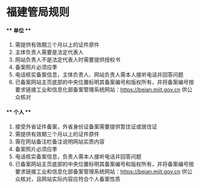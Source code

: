 

# 福建管局规则

<!-- tabs:start -->

#### ** 单位 **

1. 需提供有效期三个月以上的证件原件                                                                                                              
2. 主体负责人需要是法定代表人                                                                                                                                                                           
3. 网站负责人不是法定代表人时需要提供授权书                                                                                                                                       
4. 备案照片必须应季                                                                          
5. 电话核实备案信息，主体负责人、网站负责人需本人接听电话并回答问题
6. 已备案网站主页底部的中央位置标明其备案编号和版权所有，并将备案编号按要求链接工业和信息化部备案管理系统网站：https://beian.miit.gov.cn 供公众核对  

#### ** 个人 **

1. 接受外省证件备案，外省身份证备案需要提供暂住证或居住证                                                                            
2. 需提供有效期三个月以上的证件原件                                                                                                                        
3. 需在网站备注栏备注说明网站实质内容                                                                                                                                                                                             
4. 备案照片必须应季                                                                                               
5. 电话核实备案信息，负责人需本人接听电话并回答问题                                                                           
6. 已备案网站主页底部的中央位置标明其备案编号和版权所有，并将备案编号按要求链接工业和信息化部备案管理系统网站：https://beian.miit.gov.cn 供公众核对，且网站实际内容应符合个人备案性质 

<!-- tabs:end -->